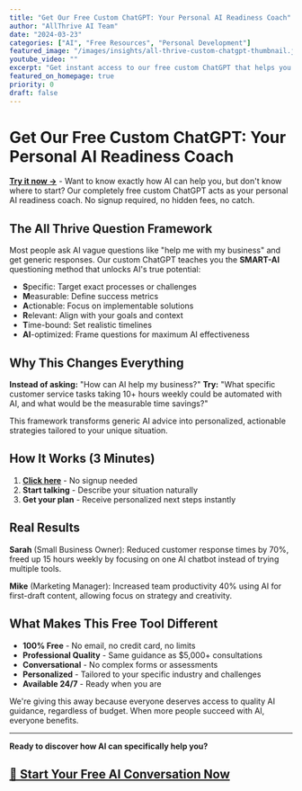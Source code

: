 ```yaml
---
title: "Get Our Free Custom ChatGPT: Your Personal AI Readiness Coach"
author: "AllThrive AI Team"
date: "2024-03-23"
categories: ["AI", "Free Resources", "Personal Development"]
featured_image: "/images/insights/all-thrive-custom-chatgpt-thumbnail.jpg"
youtube_video: ""
excerpt: "Get instant access to our free custom ChatGPT that helps you discover exactly how AI can transform your life and work—no signup required."
featured_on_homepage: true
priority: 0
draft: false
---
```


# Get Our Free Custom ChatGPT: Your Personal AI Readiness Coach

**[Try it now →](https://chatgpt.com/g/g-68ace83f6b88819194a56c72aabfa62e-all-thrive-ai)** - Want to know exactly how AI can help you, but don't know where to start? Our completely free custom ChatGPT acts as your personal AI readiness coach. No signup required, no hidden fees, no catch.

## The All Thrive Question Framework

Most people ask AI vague questions like "help me with my business" and get generic responses. Our custom ChatGPT teaches you the **SMART-AI** questioning method that unlocks AI's true potential:

- **S**pecific: Target exact processes or challenges
- **M**easurable: Define success metrics  
- **A**ctionable: Focus on implementable solutions
- **R**elevant: Align with your goals and context
- **T**ime-bound: Set realistic timelines
- **AI**-optimized: Frame questions for maximum AI effectiveness

## Why This Changes Everything

**Instead of asking:** "How can AI help my business?"
**Try:** "What specific customer service tasks taking 10+ hours weekly could be automated with AI, and what would be the measurable time savings?"

This framework transforms generic AI advice into personalized, actionable strategies tailored to your unique situation.

## How It Works (3 Minutes)

1. **[Click here](https://chatgpt.com/g/g-68ace83f6b88819194a56c72aabfa62e-all-thrive-ai)** - No signup needed
2. **Start talking** - Describe your situation naturally
3. **Get your plan** - Receive personalized next steps instantly

## Real Results

**Sarah** (Small Business Owner): Reduced customer response times by 70%, freed up 15 hours weekly by focusing on one AI chatbot instead of trying multiple tools.

**Mike** (Marketing Manager): Increased team productivity 40% using AI for first-draft content, allowing focus on strategy and creativity.

## What Makes This Free Tool Different

- **100% Free** - No email, no credit card, no limits
- **Professional Quality** - Same guidance as $5,000+ consultations  
- **Conversational** - No complex forms or assessments
- **Personalized** - Tailored to your specific industry and challenges
- **Available 24/7** - Ready when you are

We're giving this away because everyone deserves access to quality AI guidance, regardless of budget. When more people succeed with AI, everyone benefits.

---

**Ready to discover how AI can specifically help you?**

## [🚀 Start Your Free AI Conversation Now](https://chatgpt.com/g/g-68ace83f6b88819194a56c72aabfa62e-all-thrive-ai)

